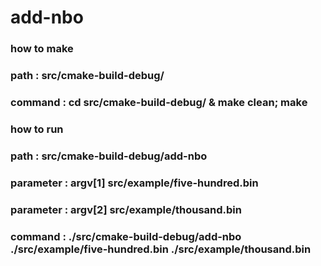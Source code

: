 # add-nbo

### how to make 
### path : src/cmake-build-debug/
### command : cd src/cmake-build-debug/ & make clean; make

### how to run
### path :  src/cmake-build-debug/add-nbo
### parameter : argv[1] src/example/five-hundred.bin
### parameter : argv[2] src/example/thousand.bin
### command : ./src/cmake-build-debug/add-nbo ./src/example/five-hundred.bin ./src/example/thousand.bin 
